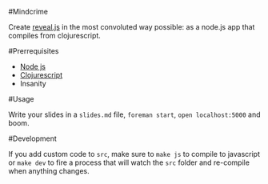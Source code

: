 #Mindcrime

Create [reveal.js](http://lab.hakim.se/reveal-js/) in the most
convoluted way possible: as a node.js app that compiles from
clojurescript.

#Prerrequisites

* [Node js](http://nodejs.org)
* [Clojurescript](https://github.com/clojure/clojurescript/wiki/Quick-Start)
* Insanity

#Usage

Write your slides in a `slides.md` file,
`foreman start`, `open localhost:5000` and boom.

#Development

If you add custom code to `src`, make sure to `make js` to compile to
javascript or `make dev` to fire a process that will watch the `src`
folder and re-compile when anything changes. 
